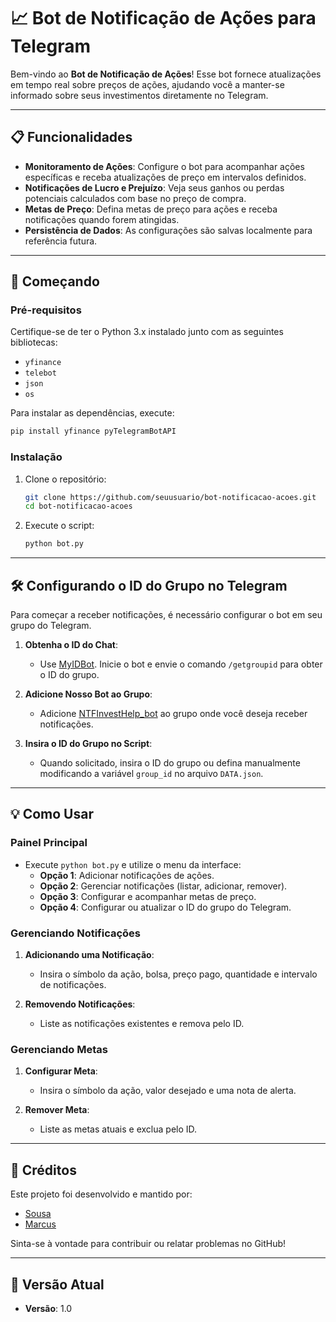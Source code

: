 
# 📈 Bot de Notificação de Ações para Telegram

Bem-vindo ao **Bot de Notificação de Ações**! Esse bot fornece atualizações em tempo real sobre preços de ações, ajudando você a manter-se informado sobre seus investimentos diretamente no Telegram.

---

## 📋 Funcionalidades
- **Monitoramento de Ações**: Configure o bot para acompanhar ações específicas e receba atualizações de preço em intervalos definidos.
- **Notificações de Lucro e Prejuízo**: Veja seus ganhos ou perdas potenciais calculados com base no preço de compra.
- **Metas de Preço**: Defina metas de preço para ações e receba notificações quando forem atingidas.
- **Persistência de Dados**: As configurações são salvas localmente para referência futura.

---

## 🚀 Começando

### Pré-requisitos
Certifique-se de ter o Python 3.x instalado junto com as seguintes bibliotecas:
- `yfinance`
- `telebot`
- `json`
- `os`

Para instalar as dependências, execute:
```bash
pip install yfinance pyTelegramBotAPI
```

### Instalação
1. Clone o repositório:
   ```bash
   git clone https://github.com/seuusuario/bot-notificacao-acoes.git
   cd bot-notificacao-acoes
   ```

2. Execute o script:
   ```bash
   python bot.py
   ```

---

## 🛠 Configurando o ID do Grupo no Telegram

Para começar a receber notificações, é necessário configurar o bot em seu grupo do Telegram.

1. **Obtenha o ID do Chat**:
   - Use [MyIDBot](https://t.me/myidbot). Inicie o bot e envie o comando `/getgroupid` para obter o ID do grupo.

2. **Adicione Nosso Bot ao Grupo**:
   - Adicione [NTFInvestHelp_bot](https://t.me/NTFInvestHelp_bot) ao grupo onde você deseja receber notificações.

3. **Insira o ID do Grupo no Script**:
   - Quando solicitado, insira o ID do grupo ou defina manualmente modificando a variável `group_id` no arquivo `DATA.json`.

---

## 💡 Como Usar

### Painel Principal

- Execute `python bot.py` e utilize o menu da interface:
  - **Opção 1**: Adicionar notificações de ações.
  - **Opção 2**: Gerenciar notificações (listar, adicionar, remover).
  - **Opção 3**: Configurar e acompanhar metas de preço.
  - **Opção 4**: Configurar ou atualizar o ID do grupo do Telegram.

### Gerenciando Notificações

1. **Adicionando uma Notificação**:
   - Insira o símbolo da ação, bolsa, preço pago, quantidade e intervalo de notificações.

2. **Removendo Notificações**:
   - Liste as notificações existentes e remova pelo ID.

### Gerenciando Metas

1. **Configurar Meta**:
   - Insira o símbolo da ação, valor desejado e uma nota de alerta.

2. **Remover Meta**:
   - Liste as metas atuais e exclua pelo ID.

---

## 👥 Créditos

Este projeto foi desenvolvido e mantido por:

- [Sousa](https://github.com/sous4vfx)
- [Marcus](https://github.com/MarcusLopesDEV)

Sinta-se à vontade para contribuir ou relatar problemas no GitHub!

---

## 📌 Versão Atual

- **Versão**: 1.0
```
